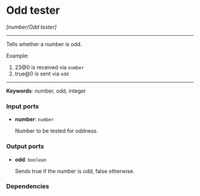 # Odd tester

_[number/Odd tester]_

---

Tells whether a number is odd.  
  
Example:  
  
1. 23@0 is received via `number`  
2. true@0 is sent via `odd`  

---

__Keywords__: number, odd, integer

### Input ports

* __number__: ` number `

    Number to be tested for oddness.

### Output ports

* __odd__: ` boolean `

    Sends true if the number is odd, false otherwise.

### Dependencies




